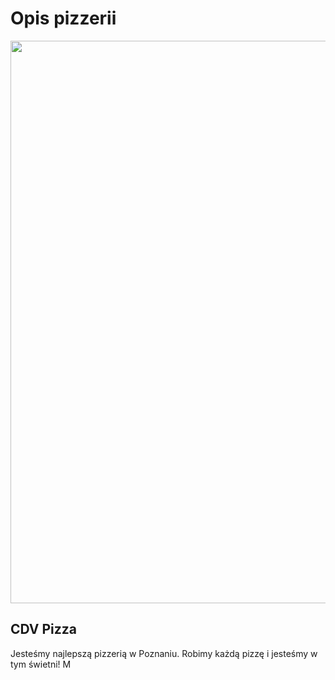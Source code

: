 # Opis pizzerii
<img src ="images/piec.jpg" width =900>

## CDV Pizza

Jesteśmy najlepszą pizzerią w Poznaniu. Robimy każdą pizzę i jesteśmy w tym świetni!
M
